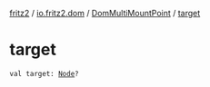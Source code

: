 [fritz2](../../index.md) / [io.fritz2.dom](../index.md) / [DomMultiMountPoint](index.md) / [target](./target.md)

# target

`val target: `[`Node`](https://kotlinlang.org/api/latest/jvm/stdlib/org.w3c.dom/-node/index.html)`?`
